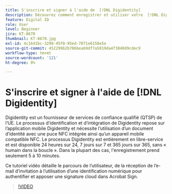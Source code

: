 ```yaml
---
title: S'inscrire et signer à l'aide de  [!DNL Digidentity]
description: Découvrez comment enregistrer et utiliser votre  [!DNL Digidentity] identification numérique avec Acrobat Sign
feature: Digital ID
role: User
level: Beginner
jira: KT-8670
thumbnail: KT-8670.jpg
exl-id: 4c1641bc-3298-45f0-95ed-7071e6158e5e
source-git-commit: 452299b2b786beab9df7a5019da4f3840d9cdec9
workflow-type: tm+mt
source-wordcount: '121'
ht-degree: 0%

---
```


# S&#39;inscrire et signer à l&#39;aide de [!DNL Digidentity]

Digidentity est un fournisseur de services de confiance qualifié (QTSP) de l’UE. Le processus d’identification et d’intégration de Digidentity repose sur l’application mobile Digidentity et nécessite l’utilisation d’un document d’identité avec une puce NFC intégrée ainsi qu’un appareil mobile compatible NFC. Le processus Digidentity est entièrement en libre-service et est disponible 24 heures sur 24, 7 jours sur 7 et 365 jours sur 365, sans « humain dans la boucle ». Dans la plupart des cas, l&#39;enregistrement prend seulement 5 à 10 minutes.

Ce tutoriel vidéo détaille le parcours de l’utilisateur, de la réception de l’e-mail d’invitation à l’utilisation d’une identification numérique pour authentifier et apposer une signature cloud dans Acrobat Sign.

>[!VIDEO](https://video.tv.adobe.com/v/336991?quality=12&learn=on&hidetitle=true)
